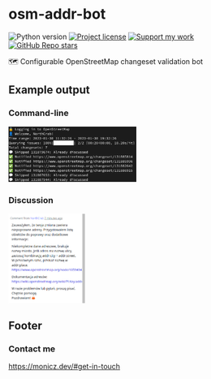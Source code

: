 # osm-addr-bot

![Python version](https://shields.monicz.dev/badge/python-v3.12-blue)
[![Project license](https://shields.monicz.dev/github/license/Zaczero/osm-addr-bot)](https://github.com/Zaczero/osm-addr-bot/blob/main/LICENSE)
[![Support my work](https://shields.monicz.dev/badge/%E2%99%A5%EF%B8%8F%20Support%20my%20work-purple)](https://monicz.dev/#support-my-work)
[![GitHub Repo stars](https://shields.monicz.dev/github/stars/Zaczero/osm-addr-bot?style=social)](https://github.com/Zaczero/osm-addr-bot)

🗺️ Configurable OpenStreetMap changeset validation bot

## Example output

### Command-line

<img width="50%" src="https://github.com/Zaczero/osm-addr-bot/blob/main/resources/preview.png?raw=true" alt="Command-line preview">

### Discussion

<img width="30%" src="https://github.com/Zaczero/osm-addr-bot/blob/main/resources/discussion.png?raw=true" alt="Discussion preview">

## Footer

### Contact me

<https://monicz.dev/#get-in-touch>
